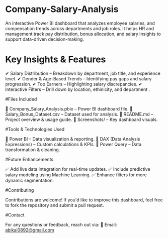 # Company-Salary-Analysis
An interactive Power BI dashboard that analyzes employee salaries, and compensation trends across departments and job roles. It helps HR and management track pay distribution, bonus allocation, and salary insights to support data-driven decision-making.

# Key Insights & Features

✔ Salary Distribution – Breakdown by department, job title, and experience level.
✔ Gender & Age-Based Trends – Identifying pay gaps and salary progression.
✔ Top Earners – Highlighting salary discrepancies.
✔ Interactive Filters – Drill down by location, ethinicity, and department .

#Files Included

📂 Company_Salary_Analysis.pbix – Power BI dashboard file.
📂 Salary_Bonus_Dataset.csv – Dataset used for analysis.
📂 README.md – Project overview & usage guide.
📂 Screenshots/ – Key dashboard visuals.

#Tools & Technologies Used

🔹 Power BI – Data visualization & reporting.
🔹 DAX (Data Analysis Expressions) – Custom calculations & KPIs.
🔹 Power Query – Data transformation & cleaning.

#Future Enhancements

✅ Add live data integration for real-time updates.
✅ Include predictive salary modeling using Machine Learning.
✅ Enhance filters for more dynamic segmentation.

#Contributing

Contributions are welcome! If you'd like to improve this dashboard, feel free to fork the repository and submit a pull request.

#Contact

For any questions or feedback, reach out via:
📧 Email: abikal0892@gmail.com
